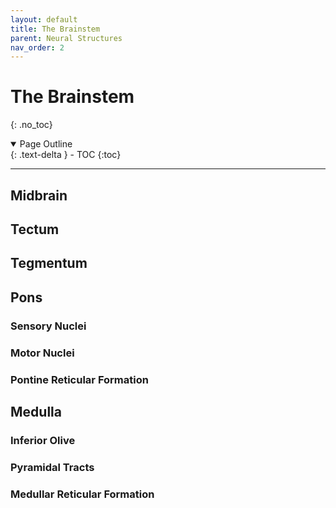 ```yaml
---
layout: default
title: The Brainstem
parent: Neural Structures
nav_order: 2
---
```


# The Brainstem
{: .no_toc}

<details open markdown="block">
  <summary>
    Page Outline
  </summary>
  {: .text-delta }
- TOC
{:toc}
</details>

---
## Midbrain

## Tectum

## Tegmentum

## Pons

### Sensory Nuclei

### Motor Nuclei

### Pontine Reticular Formation

## Medulla

### Inferior Olive

### Pyramidal Tracts

### Medullar Reticular Formation


